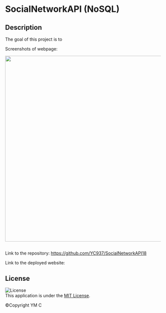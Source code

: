 # SocialNetworkAPI (NoSQL)


## Description

The goal of this project is to 

Screenshots of webpage:

<img src="./screenshots/1.png" width= 600px>


##

Link to the repository: https://github.com/YC937/SocialNetworkAPI18 

Link to the deployed website: 

## License

![License](https://img.shields.io/badge/License-MIT-yellow.svg)  
This application is under the [MIT License](https://opensource.org/licenses/MIT).

&copy;Copyright YM C
